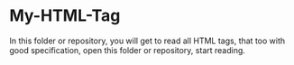 # My-HTML-Tag
In this folder or repository, you will get to read all HTML tags, that too with good specification, open this folder or repository, start reading.
